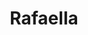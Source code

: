 ---
layout: model.ect
href: '/kitchens/models/modern-classic/rafaella'
lang: en
category: '/kitchens/models/modern-classic'
title: 'Rafaella'
importance: 3
photo: '/kitchens/models/modern-classic/rafaella/kitchen-rafaella.jpg'
description: 'Fascination in white. Varnished wood of charmingly live structure. Exquisite workmanship.'
highlights:
  - 
    caption: 'Fascinatingly|live|structure'
    photo: '/kitchens/models/modern-classic/rafaella/live-structure.png'
  - 
    caption: 'Modern|white colour|of the wood'
    photo: '/kitchens/models/modern-classic/rafaella/white-colour-wood.png'
  - 
    caption: 'Two styles|in a single|model'
    photo: '/kitchens/models/modern-classic/rafaella/two-styles-in-a-single-model.png'
topics:
  -
    caption: 'Tradition and modern elegance'
    description: 'A kitchen with classic gentle lines, suitable for furnishing houses and flats which aim at a soothing atmosphere in the kitchen. The ornamental elements (cornices, wall piers, shelves) have been specially designed for this door profile.'
    photos:
      - '/kitchens/models/modern-classic/rafaella/classic-vision.jpg'
      - '/kitchens/models/modern-classic/rafaella/classic-vision-2.jpg'
      - '/kitchens/models/modern-classic/rafaella/classic-vision-3.jpg'
  -
    caption: 'Solid doors of ash-tree and white varnish.'
    description: 'Varnished wood of fascinatingly live structure. Solid doors made of ash-tree, laminated with white satin varnish. Successfully combined with stained glass doors and multi-coloured candies. An excellent combination of solid wood and coloured polish.'
    photos:
      - '/kitchens/models/modern-classic/rafaella/doors-1.jpg'
      - '/kitchens/models/modern-classic/rafaella/doors-2.jpg'
      - '/kitchens/models/modern-classic/rafaella/doors-3.jpg'
  -
    caption: 'Worktops which merge with the kitchen completely'
    description: 'For this model especially, the worktops are made with a wooden edge which is specially machined to match the vision of the doors. You may choose from a wide variety of nuances of black, white, monochrome worktops in various colours or worktops which imitate stone or are made of natural stone.'
    highlight: 'Modern vision|and fascination in white'
    photos:
      - '/kitchens/models/modern-classic/rafaella/worktop-2.jpg'
      - '/kitchens/models/modern-classic/rafaella/worktop-1.jpg'
      - '/kitchens/models/modern-classic/rafaella/worktop-3.jpg'
  -
    caption: 'Colour centrepiece'
    description: 'A colour centrepiece which stands out against the white colour and the wood. The varnish coat may be in colours which can be combined with various interiors and kitchens'
    photos:
      - '/kitchens/models/modern-classic/rafaella/colourful-combination-1.jpg'
      - '/kitchens/models/modern-classic/rafaella/colourful-combination-2.jpg'
      - '/kitchens/models/modern-classic/rafaella/colourful-combination-3.jpg'
  -
    caption: 'State-of-the-art technologies and classic vision'
    description: 'Behind every door there can be hidden numerous solutions for optimal and flexible use of the space, as well as all electrical appliances needed in a kitchen. Thus you will not only have a beautiful kitchen, but a highly functional and comfortable solution for your household.'
    photos:
      - '/kitchens/models/modern-classic/rafaella/technologies-2.jpg'
      - '/kitchens/models/modern-classic/rafaella/technologies-1.jpg'
      - '/kitchens/models/modern-classic/rafaella/technologies-3.jpg'
doors:
  description: 'Solid doors of ash-tree, 25 mm thick, and surface finish with white satin varnish.'
  categories:
    - 
      caption: 'Solid ash-tree, 25 mm thick'
      photos:
        - '/kitchens/models/modern-classic/rafaella/doors/doors-1.jpg'
        - '/kitchens/models/modern-classic/rafaella/doors/doors-2.jpg'
        - '/kitchens/models/modern-classic/rafaella/doors/doors-3.jpg'
        - '/kitchens/models/modern-classic/rafaella/doors/doors-4.jpg'
handles:
  description: 'Metal handles which are not inferior to any other handles as regards quality and comfort of the grip. Perfectly selected to suit the model. Maximally simple and elegant design.'
  categories:
    - 
      caption: 'Metal'
      photos:
        - '/kitchens/models/modern-classic/rafaella/handles/metal-handles.jpg'
worktops:
  description: 'The white colour of the model makes possible combinations with any colours and worktops which may be made both of natural and artificial materials. You may choose from worktops with a 60 mm thick wooden edge, HPL, granite or technical stone.'
  hpl:
    photos:
      - '/kitchens/models/modern-classic/rafaella/worktop/hpl/hpl-1.jpg'
      - '/kitchens/models/modern-classic/rafaella/worktop/hpl/hpl-2.jpg'
      - '/kitchens/models/modern-classic/rafaella/worktop/hpl/hpl-3.jpg'
      - '/kitchens/models/modern-classic/rafaella/worktop/hpl/hpl-4.jpg'
      - '/kitchens/models/modern-classic/rafaella/worktop/hpl/hpl-5.jpg'
      - '/kitchens/models/modern-classic/rafaella/worktop/hpl/hpl-6.jpg'
      - '/kitchens/models/modern-classic/rafaella/worktop/hpl/hpl-7.jpg'
      - '/kitchens/models/modern-classic/rafaella/worktop/hpl/hpl-8.jpg'
  hpl60mm:
    photos:
      - '/kitchens/models/modern-classic/rafaella/worktop/hpl-60mm/hpl-9.jpg'
      - '/kitchens/models/modern-classic/rafaella/worktop/hpl-60mm/hpl-10.jpg'
  technicalStone:
    photos:
      - '/kitchens/models/modern-classic/rafaella/worktop/technical-stone/technical-stone-1.jpg'
      - '/kitchens/models/modern-classic/rafaella/worktop/technical-stone/technical-stone-2.jpg'
      - '/kitchens/models/modern-classic/rafaella/worktop/technical-stone/technical-stone-3.jpg'
      - '/kitchens/models/modern-classic/rafaella/worktop/technical-stone/technical-stone-4.jpg'
      - '/kitchens/models/modern-classic/rafaella/worktop/technical-stone/technical-stone-5.jpg'
  granite:
    photos:
      - '/kitchens/models/modern-classic/rafaella/worktop/granite/granite-1.jpg'
      - '/kitchens/models/modern-classic/rafaella/worktop/granite/granite-2.jpg'
      - '/kitchens/models/modern-classic/rafaella/worktop/granite/granite-3.jpg'
      - '/kitchens/models/modern-classic/rafaella/worktop/granite/granite-4.jpg'
      - '/kitchens/models/modern-classic/rafaella/worktop/granite/granite-5.jpg'
      - '/kitchens/models/modern-classic/rafaella/worktop/granite/granite-6.jpg'
      - '/kitchens/models/modern-classic/rafaella/worktop/granite/granite-7.jpg'
      - '/kitchens/models/modern-classic/rafaella/worktop/granite/granite-8.jpg'
---